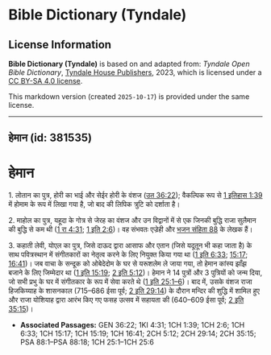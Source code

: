 # Bible Dictionary (Tyndale)

## License Information

**Bible Dictionary (Tyndale)** is based on and adapted from: _Tyndale Open Bible Dictionary_, [Tyndale House Publishers](https://tyndaleopenresources.com/), 2023, which is licensed under a [CC BY-SA 4.0 license](https://creativecommons.org/licenses/by-sa/4.0/legalcode.en).

This markdown version (created `2025-10-17`) is provided under the same license.



--------------------------------

## हेमान (id: 381535)

हेमान
=====

1\. लोतान का पुत्र, होरी का भाई और सेईर होरी के वंशज ([उत 36:22](https://ref.ly/Gen36:22)); वैकल्पिक रूप से [1 इतिहास 1:39](https://ref.ly/1Chr1:39) में होमाम के रूप में लिखा गया है, जो बाद की लिपिक त्रुटि को दर्शाता है।

2\. माहोल का पुत्र, यहूदा के गोत्र से जेरह का वंशज और उन विद्वानों में से एक जिनकी बुद्धि राजा सुलैमान की बुद्धि से कम थी ([1 रा 4:31](https://ref.ly/1Kgs4:31); [1 इति 2:6](https://ref.ly/1Chr2:6))। वह संभवतः एज्रेही और [भजन संहिता 88](https://ref.ly/Ps88:1-Ps88:18) के लेखक हैं। 

3\. कहाती लेवी, योएल का पुत्र, जिसे दाऊद द्वारा आसाफ और एतान (जिसे यदूतून भी कहा जाता है) के साथ पवित्रस्थान में संगीतकारों का नेतृत्व करने के लिए नियुक्त किया गया था ([1 इति 6:33](https://ref.ly/1Chr6:33); [15:17](https://ref.ly/1Chr15:17); [16:41](https://ref.ly/1Chr16:41))। जब वाचा के सन्दूक को ओबेदेदोम के घर से यरूशलेम ले जाया गया, तो हेमान कांस्य झाँझ बजाने के लिए जिम्मेदार था ([1 इति 15:19](https://ref.ly/1Chr15:19); [2 इति 5:12](https://ref.ly/2Chr5:12))। हेमान ने 14 पुत्रों और 3 पुत्रियों को जन्म दिया, जो सभी प्रभु के घर में संगीतकार के रूप में सेवा करते थे ([1 इति 25:1–6](https://ref.ly/1Chr25:1-1Chr25:6))। बाद में, उसके वंशज राजा हिजकिय्याह के शासनकाल (715–686 ईसा पूर्व; [2 इति 29:14](https://ref.ly/2Chr29:14)) के दौरान मन्दिर की शुद्धि में शामिल हुए और राजा योशियाह द्वारा आरंभ किए गए फसह उत्सव में सहायता की (640–609 ईसा पूर्व; [2 इति 35:15](https://ref.ly/2Chr35:15))।

* **Associated Passages:** GEN 36:22; 1KI 4:31; 1CH 1:39; 1CH 2:6; 1CH 6:33; 1CH 15:17; 1CH 15:19; 1CH 16:41; 2CH 5:12; 2CH 29:14; 2CH 35:15; PSA 88:1–PSA 88:18; 1CH 25:1–1CH 25:6

